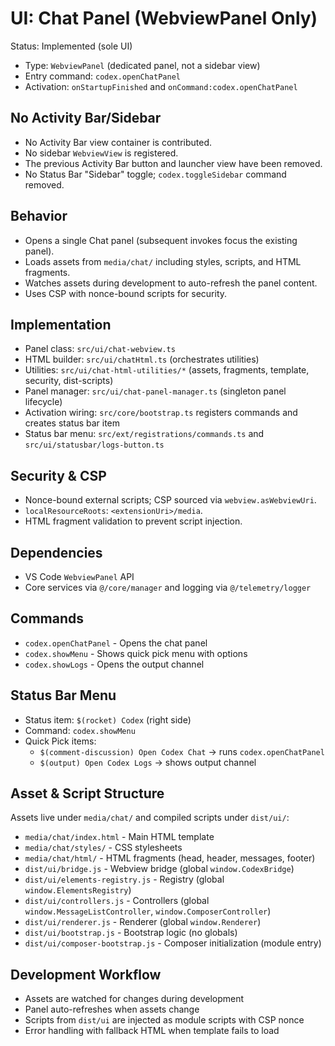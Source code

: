 # UI: Chat Panel (WebviewPanel Only)

Status: Implemented (sole UI)

- Type: `WebviewPanel` (dedicated panel, not a sidebar view)
- Entry command: `codex.openChatPanel`
- Activation: `onStartupFinished` and `onCommand:codex.openChatPanel`

## No Activity Bar/Sidebar

- No Activity Bar view container is contributed.
- No sidebar `WebviewView` is registered.
- The previous Activity Bar button and launcher view have been removed.
- No Status Bar "Sidebar" toggle; `codex.toggleSidebar` command removed.

## Behavior

- Opens a single Chat panel (subsequent invokes focus the existing panel).
- Loads assets from `media/chat/` including styles, scripts, and HTML fragments.
- Watches assets during development to auto-refresh the panel content.
- Uses CSP with nonce-bound scripts for security.

## Implementation

- Panel class: `src/ui/chat-webview.ts`
- HTML builder: `src/ui/chatHtml.ts` (orchestrates utilities)
- Utilities: `src/ui/chat-html-utilities/*` (assets, fragments, template, security, dist-scripts)
- Panel manager: `src/ui/chat-panel-manager.ts` (singleton panel lifecycle)
- Activation wiring: `src/core/bootstrap.ts` registers commands and creates status bar item
- Status bar menu: `src/ext/registrations/commands.ts` and `src/ui/statusbar/logs-button.ts`

## Security & CSP

- Nonce-bound external scripts; CSP sourced via `webview.asWebviewUri`.
- `localResourceRoots`: `<extensionUri>/media`.
- HTML fragment validation to prevent script injection.

## Dependencies

- VS Code `WebviewPanel` API
- Core services via `@/core/manager` and logging via `@/telemetry/logger`

## Commands

- `codex.openChatPanel` - Opens the chat panel
- `codex.showMenu` - Shows quick pick menu with options
- `codex.showLogs` - Opens the output channel

## Status Bar Menu

- Status item: `$(rocket) Codex` (right side)
- Command: `codex.showMenu`
- Quick Pick items:
  - `$(comment-discussion) Open Codex Chat` → runs `codex.openChatPanel`
  - `$(output) Open Codex Logs` → shows output channel

## Asset & Script Structure

Assets live under `media/chat/` and compiled scripts under `dist/ui/`:
- `media/chat/index.html` - Main HTML template
- `media/chat/styles/` - CSS stylesheets
- `media/chat/html/` - HTML fragments (head, header, messages, footer)
- `dist/ui/bridge.js` - Webview bridge (global `window.CodexBridge`)
- `dist/ui/elements-registry.js` - Registry (global `window.ElementsRegistry`)
- `dist/ui/controllers.js` - Controllers (global `window.MessageListController`, `window.ComposerController`)
- `dist/ui/renderer.js` - Renderer (global `window.Renderer`)
- `dist/ui/bootstrap.js` - Bootstrap logic (no globals)
- `dist/ui/composer-bootstrap.js` - Composer initialization (module entry)

## Development Workflow

- Assets are watched for changes during development
- Panel auto-refreshes when assets change
- Scripts from `dist/ui` are injected as module scripts with CSP nonce
- Error handling with fallback HTML when template fails to load
